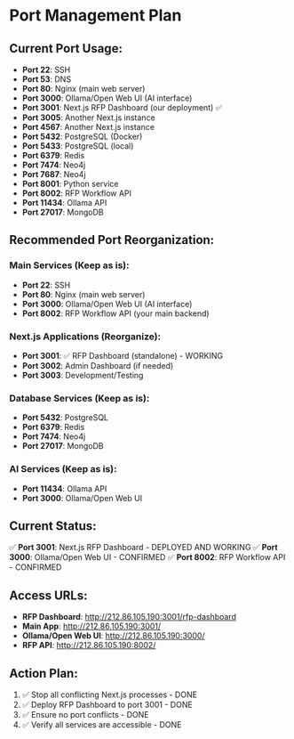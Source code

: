 # Port Management Plan

## Current Port Usage:
- **Port 22**: SSH
- **Port 53**: DNS
- **Port 80**: Nginx (main web server)
- **Port 3000**: Ollama/Open Web UI (AI interface)
- **Port 3001**: Next.js RFP Dashboard (our deployment) ✅
- **Port 3005**: Another Next.js instance
- **Port 4567**: Another Next.js instance
- **Port 5432**: PostgreSQL (Docker)
- **Port 5433**: PostgreSQL (local)
- **Port 6379**: Redis
- **Port 7474**: Neo4j
- **Port 7687**: Neo4j
- **Port 8001**: Python service
- **Port 8002**: RFP Workflow API
- **Port 11434**: Ollama API
- **Port 27017**: MongoDB

## Recommended Port Reorganization:

### Main Services (Keep as is):
- **Port 22**: SSH
- **Port 80**: Nginx (main web server)
- **Port 3000**: Ollama/Open Web UI (AI interface)
- **Port 8002**: RFP Workflow API (your main backend)

### Next.js Applications (Reorganize):
- **Port 3001**: ✅ RFP Dashboard (standalone) - WORKING
- **Port 3002**: Admin Dashboard (if needed)
- **Port 3003**: Development/Testing

### Database Services (Keep as is):
- **Port 5432**: PostgreSQL
- **Port 6379**: Redis
- **Port 7474**: Neo4j
- **Port 27017**: MongoDB

### AI Services (Keep as is):
- **Port 11434**: Ollama API
- **Port 3000**: Ollama/Open Web UI

## Current Status:
✅ **Port 3001**: Next.js RFP Dashboard - DEPLOYED AND WORKING
✅ **Port 3000**: Ollama/Open Web UI - CONFIRMED
✅ **Port 8002**: RFP Workflow API - CONFIRMED

## Access URLs:
- **RFP Dashboard**: http://212.86.105.190:3001/rfp-dashboard
- **Main App**: http://212.86.105.190:3001/
- **Ollama/Open Web UI**: http://212.86.105.190:3000/
- **RFP API**: http://212.86.105.190:8002/

## Action Plan:
1. ✅ Stop all conflicting Next.js processes - DONE
2. ✅ Deploy RFP Dashboard to port 3001 - DONE
3. ✅ Ensure no port conflicts - DONE
4. ✅ Verify all services are accessible - DONE 